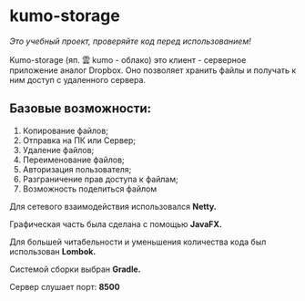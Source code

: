 # kumo-storage

*Это учебный проект, проверяйте код перед использованием!*

Kumo-storage (яп. 雲 kumo - облако) это клиент - серверное приложение аналог Dropbox. Оно позволяет хранить файлы и получать к ним доступ с удаленного сервера. 

## Базовые возможности:
1. Копирование файлов;
2. Отправка на ПК или Сервер;
3. Удаление файлов;
4. Переименование файлов;
5. Авторизация пользователя;
6. Разграничение прав доступа к файлам;
7. Возможность поделиться файлом

Для сетевого взаимодействия использовался **Netty.**

Графическая часть была сделана с помощью **JavaFX.**

Для большей читабельности и уменьшения количества кода был использован **Lombok.**

Системой сборки выбран **Gradle.**

Сервер слушает порт: **8500**
